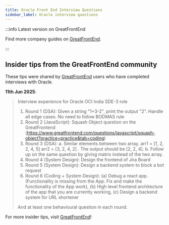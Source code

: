 ```yaml
---
title: Oracle Front End Interview Questions
sidebar_label: Oracle interview questions
---
```


:::info Latest version on GreatFrontEnd

Find more company guides on [GreatFrontEnd](https://www.greatfrontend.com/interviews/company?utm_source=frontendinterviewhandbook&utm_medium=referral&gnrs=frontendinterviewhandbook).

:::

## Insider tips from the GreatFrontEnd community

These tips were shared by [GreatFrontEnd](https://www.greatfrontend.com/?utm_source=frontendinterviewhandbook&utm_medium=referral&gnrs=frontendinterviewhandbook) users who have completed interviews with Oracle.

**11th Jun 2025**:

> Interview experience for Oracle OCI India SDE-3 role
>
> 1. Round 1 (DSA): Given a string "1+3-2", print the output "2". Handle all edge cases. No need to follow BODMAS rule
> 1. Round 2 (JavaScript): Squash Object question on the GreatFrontend (https://www.greatfrontend.com/questions/javascript/squash-object?practice=practice&tab=coding)
> 1. Round 3 (DSA): a. Similar elements between two array. arr1 = [1, 2, 2, 4, 5] arr2 = [3, 2, 4, 2] . The output should be [2, 2, 4]. b. Follow up on the same question by giving matrix instead of the two array.
> 1. Round 4 (System Design): Design the frontend of Jira Board
> 1. Round 5 (System Design): Design a backend system to block a bot request
> 1. Round 6 (Coding + System Design): (a) Debug a react app. (Functionality is missing from the App. Fix and make the functionality of the App work), (b) High level frontend architecture of the app that you are currently working, (c) Design a backend system for URL shortener
>
> And at least one behavioural question in each round.

For more insider tips, visit [GreatFrontEnd](https://www.greatfrontend.com/?utm_source=frontendinterviewhandbook&utm_medium=referral&gnrs=frontendinterviewhandbook)!
